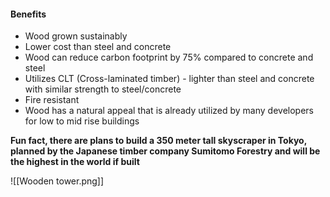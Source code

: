 #### Benefits
- Wood grown sustainably
- Lower cost than steel and concrete
- Wood can reduce carbon footprint by 75% compared to concrete and steel
- Utilizes CLT (Cross-laminated timber) - lighter than steel and concrete with similar strength to steel/concrete
- Fire resistant
- Wood has a natural appeal that is already utilized by many developers for low to mid rise buildings 

**Fun fact, there are plans to build a 350 meter tall skyscraper in Tokyo, planned by the Japanese timber company Sumitomo Forestry and will be the highest in the world if built**

![[Wooden tower.png]]